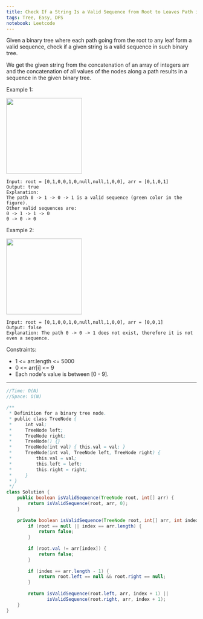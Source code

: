 ```yaml
---
title: Check If a String Is a Valid Sequence from Root to Leaves Path in a Binary Tree
tags: Tree, Easy, DFS
notebook: Leetcode
---
```


Given a binary tree where each path going from the root to any leaf form a valid sequence, check if a given string is a valid sequence in such binary tree. 

We get the given string from the concatenation of an array of integers arr and the concatenation of all values of the nodes along a path results in a sequence in the given binary tree.

 

Example 1:

<img src='https://assets.leetcode.com/uploads/2019/12/18/leetcode_testcase_1.png' height="200">

```
Input: root = [0,1,0,0,1,0,null,null,1,0,0], arr = [0,1,0,1]
Output: true
Explanation: 
The path 0 -> 1 -> 0 -> 1 is a valid sequence (green color in the figure). 
Other valid sequences are: 
0 -> 1 -> 1 -> 0 
0 -> 0 -> 0
```

Example 2:

<img src='https://assets.leetcode.com/uploads/2019/12/18/leetcode_testcase_2.png' height="200">

```
Input: root = [0,1,0,0,1,0,null,null,1,0,0], arr = [0,0,1]
Output: false 
Explanation: The path 0 -> 0 -> 1 does not exist, therefore it is not even a sequence.
```

Constraints:

- 1 <= arr.length <= 5000
- 0 <= arr[i] <= 9
- Each node's value is between [0 - 9].

----------

```Java
//Time: O(N)
//Space: O(N)

/**
 * Definition for a binary tree node.
 * public class TreeNode {
 *     int val;
 *     TreeNode left;
 *     TreeNode right;
 *     TreeNode() {}
 *     TreeNode(int val) { this.val = val; }
 *     TreeNode(int val, TreeNode left, TreeNode right) {
 *         this.val = val;
 *         this.left = left;
 *         this.right = right;
 *     }
 * }
 */
class Solution {
    public boolean isValidSequence(TreeNode root, int[] arr) {
        return isValidSequence(root, arr, 0);
    }
    
    private boolean isValidSequence(TreeNode root, int[] arr, int index) {
    	if (root == null || index == arr.length) {
    		return false;
    	}
    	
    	if (root.val != arr[index]) {
    		return false;
    	}
        
        if (index == arr.length - 1) {
            return root.left == null && root.right == null;
        } 
        
    	return isValidSequence(root.left, arr, index + 1) || 
    		   isValidSequence(root.right, arr, index + 1);
    }
}
```